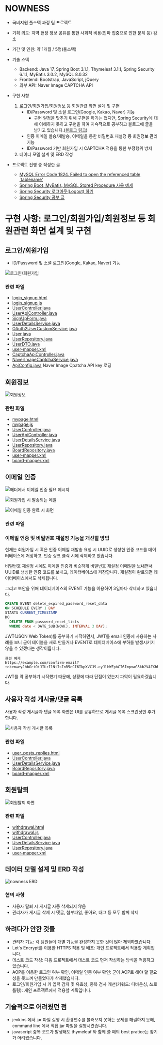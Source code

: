 # NOWNESS
- 국비지원 풀스택 과정 팀 프로젝트
- 기획 의도: 지역 현장 정보 공유를 통한 사회적 비용(인파 집중으로 인한 문제 등) 감소
- 기간 및 인원: 약 1개월 / 5명(풀스택)

- 기술 스택
  - Backend: Java 17, Spring Boot 3.1.1, Thymeleaf 3.1.1, Spring Security 6.1.1, MyBatis 3.0.2, MySQL 8.0.32
  - Frontend: Bootstrap, JavaScript, jQuery
  - 외부 API: Naver Image CAPTCHA API

- 구현 사항
  1) 로그인/회원가입/회원정보 등 회원관련 화면 설계 및 구현
      - ID/Password 및 소셜 로그인(Google, Kakao, Naver) 기능
        - 구현 일정을 맞추기 위해 구현을 하기는 했지만, Spring Security에 대해 이해하지 못하고 구현을 하여 지속적으로 공부하고 블로그에 글을 남기고 있습니다.([블로그 링크](https://limvik.github.io/categories/spring/)) 
      - 인증 이메일 발송/재발송, 이메일을 통한 비밀번호 재설정 등 회원정보 관리 기능
      - ID/Password 기반 회원가입 시 CAPTCHA 적용을 통한 부정행위 방지
  2) 데이터 모델 설계 및 ERD 작성
 
- 프로젝트 진행 중 작성한 글
  - [MySQL Error Code 1824. Failed to open the referenced table 'tablename'](https://limvik.github.io/posts/mysql-error-code-1824/)
  - [Spring Boot, MyBatis, MySQL Stored Procedure 사용 예제](https://limvik.github.io/posts/stored-procedure-example-in-spring-boot-mybatis-mysql/)
  - [Spring Security 로그아웃(Logout) 하기](https://limvik.github.io/posts/spring-security-logout-operation/)
  - [Spring Security 공부 글](https://limvik.github.io/categories/spring/)

# 구현 사항: 로그인/회원가입/회원정보 등 회원관련 화면 설계 및 구현

## 로그인/회원가입

- ID/Password 및 소셜 로그인(Google, Kakao, Naver) 기능

![로그인/회원가입](https://github.com/kdtkdt/NOWNESS/assets/135004614/cb92ee49-7765-41ae-9be2-98a1a73739cb)

### 관련 파일

- [login_signup.html](https://github.com/kdtkdt/NOWNESS/blob/sg/src/main/resources/templates/login_signup.html)
- [login_signup.js](https://github.com/kdtkdt/NOWNESS/blob/sg/src/main/resources/static/js/user/login_signup.js)
- [UserController.java](https://github.com/kdtkdt/NOWNESS/blob/sg/src/main/java/highfive/nowness/controller/UserController.java)
- [UserApiController.java](https://github.com/kdtkdt/NOWNESS/blob/sg/src/main/java/highfive/nowness/controller/UserApiController.java)
- [SignUpForm.java](https://github.com/kdtkdt/NOWNESS/blob/sg/src/main/java/highfive/nowness/controller/SignUpForm.java)
- [UserDetailsService.java](https://github.com/kdtkdt/NOWNESS/blob/sg/src/main/java/highfive/nowness/service/UserDetailsService.java)
- [OAuth2UserCustomService.java](https://github.com/kdtkdt/NOWNESS/blob/sg/src/main/java/highfive/nowness/service/OAuth2UserCustomService.java)
- [User.java](https://github.com/kdtkdt/NOWNESS/blob/sg/src/main/java/highfive/nowness/domain/User.java)
- [UserRepository.java](https://github.com/kdtkdt/NOWNESS/blob/sg/src/main/java/highfive/nowness/repository/UserRepository.java)
- [UserDTO.java](https://github.com/kdtkdt/NOWNESS/blob/sg/src/main/java/highfive/nowness/dto/UserDTO.java)
- [user-mapper.xml](https://github.com/kdtkdt/NOWNESS/blob/sg/src/main/resources/mapper/user-mapper.xml)
- [CaptchaApiController.java](https://github.com/kdtkdt/NOWNESS/blob/sg/src/main/java/highfive/nowness/controller/CaptchaApiController.java)
- [NaverImageCaptchaService.java](https://github.com/kdtkdt/NOWNESS/blob/sg/src/main/java/highfive/nowness/captcha/NaverImageCaptchaService.java)
- [ApiConfig.java](https://github.com/kdtkdt/NOWNESS/blob/sg/src/main/java/highfive/nowness/config/ApiConfig.java) Naver Image Cpatcha API key 로딩

## 회원정보

![회원정보](https://github.com/kdtkdt/NOWNESS/assets/135004614/c456de35-07c9-4848-b5d1-97dfa7c4582f)

### 관련 파일

- [mypage.html](https://github.com/kdtkdt/NOWNESS/blob/sg/src/main/resources/templates/mypage.html)
- [mypage.js](https://github.com/kdtkdt/NOWNESS/blob/sg/src/main/resources/static/js/user/mypage.js)
- [UserController.java](https://github.com/kdtkdt/NOWNESS/blob/sg/src/main/java/highfive/nowness/controller/UserController.java#L104-L121)
- [UserApiController.java](https://github.com/kdtkdt/NOWNESS/blob/sg/src/main/java/highfive/nowness/controller/UserApiController.java)
- [UserDetailsService.java](https://github.com/kdtkdt/NOWNESS/blob/sg/src/main/java/highfive/nowness/service/UserDetailsService.java)
- [UserRepository.java](https://github.com/kdtkdt/NOWNESS/blob/sg/src/main/java/highfive/nowness/repository/UserRepository.java)
- [BoardRepository.java](https://github.com/kdtkdt/NOWNESS/blob/sg/src/main/java/highfive/nowness/repository/BoardRepository.java)
- [user-mapper.xml](https://github.com/kdtkdt/NOWNESS/blob/sg/src/main/resources/mapper/user-mapper.xml)
- [board-mapper.xml](https://github.com/kdtkdt/NOWNESS/blob/sg/src/main/resources/mapper/board-mapper.xml)

## 이메일 인증

![헤더에서 이메일 인증 필요 메시지](https://github.com/kdtkdt/NOWNESS/assets/135004614/62fb12e3-b890-4d33-b2b3-6178959a50dc)

![회원가입 시 발송되는 메일](https://github.com/kdtkdt/NOWNESS/assets/135004614/59e47b54-94b2-4213-9634-072a1acc0e46)

![이메일 인증 완료 시 화면](https://github.com/kdtkdt/NOWNESS/assets/135004614/14e13477-d108-451a-843e-e8f83ce157ed)

### 관련 파일

### 이메일 인증 및 비밀번호 재설정 기능을 개선할 방법

현재는 회원가입 시 혹은 인증 이메일 재발송 요청 시 UUID로 생성한 인증 코드를 데이터베이스에 저장하고, 인증 링크 클릭 시에 삭제하고 있습니다.

비밀번호 재설정 시에도 이메일 인증과 비슷하게 비밀번호 재설정 이메일을 보내면서 UUID로 생성한 인증 코드를 보내고, 데이터베이스에 저장합니다. 재설정이 완료되면 데이터베이스에서도 삭제됩니다.

그리고 보안을 위해 데이터베이스의 EVENT 기능을 이용하여 3일마다 삭제하고 있습니다.

```sql
CREATE EVENT delete_expired_password_reset_data
ON SCHEDULE EVERY 1 DAY
STARTS CURRENT_TIMESTAMP
DO
  DELETE FROM password_reset_lists
  WHERE date < DATE_SUB(NOW(), INTERVAL 3 DAY);
```

JWT(JSON Web Token)를 공부하기 시작하면서, JWT를 email 인증에 사용하는 사례를 보니 굳이 테이블을 새로 만들거나 EVENT로 데이터베이스에 부하를 발생시키지 않을 수 있겠다는 생각이듭니다.

```
관련 예제
https://example.com/confirm-email?token=eyJhbGciOiJIUzI1NiIsInR5cCI6IkpXVCJ9.eyJlbWFpbCI6ImpvaG5kb2VAZXhhbXBsZS5jb20iLCJpYXQiOjE2MDUxNzU4OTIsImV4cCI6MTYwNTE4MzA5Mn0.A9G_WUqabZn_3hNQPZTgS1K1S9HaoQIGtSowuhcXfL4
```

JWT를 막 공부하기 시작했기 때문에, 상황에 따라 단점이 있는지 파악이 필요하겠습니다.

## 사용자 작성 게시글/댓글 목록

사용자 작성 게시글과 댓글 목록 화면은 UI를 공유하므로 게시글 목록 스크린샷만 추가합니다.

![사용자 작성 게시글 목록](https://github.com/kdtkdt/NOWNESS/assets/135004614/44b8c1ee-8e21-487c-af27-882ae0f73484)

### 관련 파일

- [user_posts_replies.html](https://github.com/kdtkdt/NOWNESS/blob/sg/src/main/resources/templates/user_posts_replies.html)
- [UserController.java](https://github.com/kdtkdt/NOWNESS/blob/sg/src/main/java/highfive/nowness/controller/UserController.java#L123-L157)
- [UserDetailsService.java](https://github.com/kdtkdt/NOWNESS/blob/sg/src/main/java/highfive/nowness/service/UserDetailsService.java#L206-L224)
- [BoardRepository.java](https://github.com/kdtkdt/NOWNESS/blob/sg/src/main/java/highfive/nowness/repository/BoardRepository.java)
- [board-mapper.xml](https://github.com/kdtkdt/NOWNESS/blob/sg/src/main/resources/mapper/board-mapper.xml#L15-L39)

## 회원탈퇴

![회원탈퇴 화면](https://github.com/kdtkdt/NOWNESS/assets/135004614/e1813ae5-db4f-4041-a33d-fac08689d73f)

### 관련 파일

- [withdrawal.html](https://github.com/kdtkdt/NOWNESS/blob/sg/src/main/resources/templates/withdrawal.html)
- [withdrawal.js](https://github.com/kdtkdt/NOWNESS/blob/sg/src/main/resources/static/js/user/withdrawal.js)
- [UserController.java](https://github.com/kdtkdt/NOWNESS/blob/sg/src/main/java/highfive/nowness/controller/UserController.java#L143)
- [UserDetailsService.java](https://github.com/kdtkdt/NOWNESS/blob/sg/src/main/java/highfive/nowness/service/UserDetailsService.java#L227)
- [UserRepository.java](https://github.com/kdtkdt/NOWNESS/blob/sg/src/main/java/highfive/nowness/repository/UserRepository.java#L25)
- [user-mapper.xml](https://github.com/kdtkdt/NOWNESS/blob/sg/src/main/resources/mapper/user-mapper.xml#L69)


## 데이터 모델 설계 및 ERD 작성

![nowness ERD](https://github.com/kdtkdt/NOWNESS/assets/135004614/f20c4529-52b3-45ad-a914-010168d0e294)

### 협의 사항

- 사용자 탈퇴 시 게시글 자동 삭제되지 않음
- 관리자가 게시글 삭제 시 댓글, 첨부파일, 좋아요, 태그 등 모두 함께 삭제

## 하려다가 안한 것들

- 관리자 기능: 각 팀원들이 개별 기능을 완성하지 못한 것이 많아 제외하였습니다.
- Let's Encrypt를 이용한 HTTPS 적용 및 배포: 개인 프로젝트에서 적용할 계획입니다.
- 테스트 코드 작성: 다음 프로젝트에서 테스트 코드 먼저 작성하는 방식을 적용하고 있습니다.
- AOP를 이용한 로그인 여부 확인, 이메일 인증 여부 확인: 굳이 AOP로 해야 할 필요성을 못느껴 만들었다가 삭제했습니다.
- 로그인/회원가입 시 키 입력 감지 및 유효성, 중복 검사 개선(키워드: 디바운싱, 쓰로틀링): 개인 프로젝트에서 적용할 계획입니다.

## 기술적으로 어려웠던 점
- jenkins 에서 jar 파일 실행 시 환경변수를 불러오지 못하는 문제를 해결하지 못해, command line 에서 직접 jar 파일을 실행시켰습니다.
- javascript 중복 코드가 발생해도 thymeleaf 와 함께 쓸 때의 best pratice는 찾기가 어려웠습니다.
